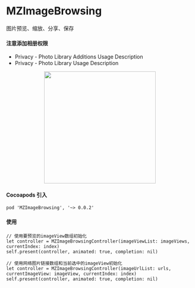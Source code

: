 # MZImageBrowsing
图片预览、缩放、分享、保存

#### 注意添加相册权限
- Privacy - Photo Library Additions Usage Description
- Privacy - Photo Library Usage Description

<div align=center>
<img src="1.gif" width="300px" />
</div>

#### Cocoapods 引入
```
pod 'MZImageBrowsing', '~> 0.0.2'
```

#### 使用
```
// 使用要预览的imageView数组初始化
let controller = MZImageBrowsingController(imageViewList: imageViews, currentIndex: index)
self.present(controller, animated: true, completion: nil)

// 使用网络图片链接数组和当前选中的imageView初始化
let controller = MZImageBrowsingController(imageUrlList: urls, currentImageView: imageView, currentIndex: index)
self.present(controller, animated: true, completion: nil)
```

